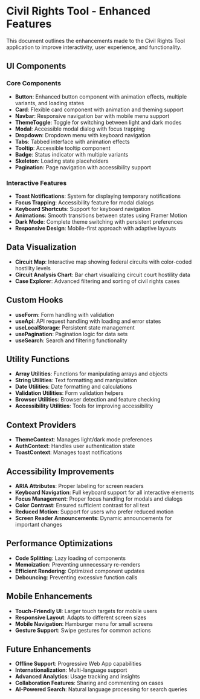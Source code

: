 # Civil Rights Tool - Enhanced Features

This document outlines the enhancements made to the Civil Rights Tool application to improve interactivity, user experience, and functionality.

## UI Components

### Core Components
- **Button**: Enhanced button component with animation effects, multiple variants, and loading states
- **Card**: Flexible card component with animation and theming support
- **Navbar**: Responsive navigation bar with mobile menu support
- **ThemeToggle**: Toggle for switching between light and dark modes
- **Modal**: Accessible modal dialog with focus trapping
- **Dropdown**: Dropdown menu with keyboard navigation
- **Tabs**: Tabbed interface with animation effects
- **Tooltip**: Accessible tooltip component
- **Badge**: Status indicator with multiple variants
- **Skeleton**: Loading state placeholders
- **Pagination**: Page navigation with accessibility support

### Interactive Features
- **Toast Notifications**: System for displaying temporary notifications
- **Focus Trapping**: Accessibility feature for modal dialogs
- **Keyboard Shortcuts**: Support for keyboard navigation
- **Animations**: Smooth transitions between states using Framer Motion
- **Dark Mode**: Complete theme switching with persistent preferences
- **Responsive Design**: Mobile-first approach with adaptive layouts

## Data Visualization
- **Circuit Map**: Interactive map showing federal circuits with color-coded hostility levels
- **Circuit Analysis Chart**: Bar chart visualizing circuit court hostility data
- **Case Explorer**: Advanced filtering and sorting of civil rights cases

## Custom Hooks
- **useForm**: Form handling with validation
- **useApi**: API request handling with loading and error states
- **useLocalStorage**: Persistent state management
- **usePagination**: Pagination logic for data sets
- **useSearch**: Search and filtering functionality

## Utility Functions
- **Array Utilities**: Functions for manipulating arrays and objects
- **String Utilities**: Text formatting and manipulation
- **Date Utilities**: Date formatting and calculations
- **Validation Utilities**: Form validation helpers
- **Browser Utilities**: Browser detection and feature checking
- **Accessibility Utilities**: Tools for improving accessibility

## Context Providers
- **ThemeContext**: Manages light/dark mode preferences
- **AuthContext**: Handles user authentication state
- **ToastContext**: Manages toast notifications

## Accessibility Improvements
- **ARIA Attributes**: Proper labeling for screen readers
- **Keyboard Navigation**: Full keyboard support for all interactive elements
- **Focus Management**: Proper focus handling for modals and dialogs
- **Color Contrast**: Ensured sufficient contrast for all text
- **Reduced Motion**: Support for users who prefer reduced motion
- **Screen Reader Announcements**: Dynamic announcements for important changes

## Performance Optimizations
- **Code Splitting**: Lazy loading of components
- **Memoization**: Preventing unnecessary re-renders
- **Efficient Rendering**: Optimized component updates
- **Debouncing**: Preventing excessive function calls

## Mobile Enhancements
- **Touch-Friendly UI**: Larger touch targets for mobile users
- **Responsive Layout**: Adapts to different screen sizes
- **Mobile Navigation**: Hamburger menu for small screens
- **Gesture Support**: Swipe gestures for common actions

## Future Enhancements
- **Offline Support**: Progressive Web App capabilities
- **Internationalization**: Multi-language support
- **Advanced Analytics**: Usage tracking and insights
- **Collaboration Features**: Sharing and commenting on cases
- **AI-Powered Search**: Natural language processing for search queries